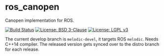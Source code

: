 ros_canopen
===========

Canopen implementation for ROS.

[![Build Status](https://travis-ci.org/ros-industrial/ros_canopen.svg?branch=melodic-devel)](https://travis-ci.org/ros-industrial/ros_canopen)
[![License: BSD 3-Clause](https://img.shields.io/badge/License-BSD%203--Clause-blue.svg)](https://opensource.org/licenses/BSD-3-Clause)
[![License: LGPL v3](https://img.shields.io/badge/License-LGPL%20v3-blue.svg)](https://www.gnu.org/licenses/lgpl-3.0)

The current develop branch is `melodic-devel`, it targets ROS `melodic`. Needs C++14 compiler.
The released version gets synced over to the distro branch for each release.
